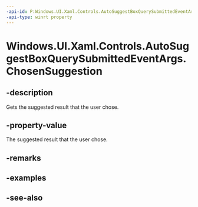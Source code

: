 ```yaml
---
-api-id: P:Windows.UI.Xaml.Controls.AutoSuggestBoxQuerySubmittedEventArgs.ChosenSuggestion
-api-type: winrt property
---
```


<!-- Property syntax
public object ChosenSuggestion { get; }
-->

# Windows.UI.Xaml.Controls.AutoSuggestBoxQuerySubmittedEventArgs.ChosenSuggestion

## -description
Gets the suggested result that the user chose.



## -property-value
The suggested result that the user chose.

## -remarks

## -examples

## -see-also
